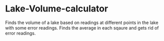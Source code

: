 # Lake-Volume-calculator
Finds the volume of a lake based on readings at different points in the lake with some error readings. Finds the average in each sqaure and gets rid of error readings.
